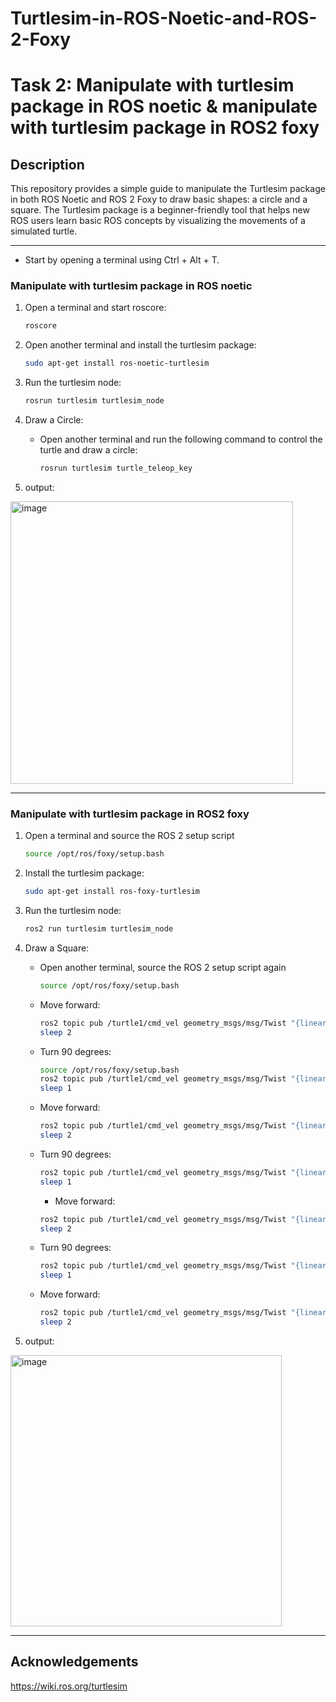 # Turtlesim-in-ROS-Noetic-and-ROS-2-Foxy

# Task 2: Manipulate with turtlesim package in ROS noetic & manipulate with turtlesim package in ROS2 foxy

## Description 
This repository provides a simple guide to manipulate the Turtlesim package in both ROS Noetic and ROS 2 Foxy to draw basic shapes: a circle and a square. The Turtlesim package is a beginner-friendly tool that helps new ROS users learn basic ROS concepts by visualizing the movements of a simulated turtle.

---

* Start by opening a terminal using Ctrl + Alt + T.

### Manipulate with turtlesim package in ROS noetic

1. Open a terminal and start roscore:
     ```bash
     roscore
     ```
     
2. Open another terminal and install the turtlesim package:
     ```bash
     sudo apt-get install ros-noetic-turtlesim
     ```
     
3. Run the turtlesim node:
     ```bash
     rosrun turtlesim turtlesim_node
     ```
4. Draw a Circle:
   - Open another terminal and run the following command to control the turtle and draw a circle:
     ```bash
     rosrun turtlesim turtle_teleop_key
     ```
     
5. output:
  <img width="452" alt="image" src="https://github.com/GDHadeel/Turtlesim-in-ROS-Noetic-and-ROS-2-Foxy/assets/126657301/a1740d80-bb19-4bd8-b0c5-bc8a9524ff86">

---

### Manipulate with turtlesim package in ROS2 foxy

1. Open a terminal and source the ROS 2 setup script
     ```bash
     source /opt/ros/foxy/setup.bash
     ```
     
2. Install the turtlesim package:
     ```bash
     sudo apt-get install ros-foxy-turtlesim
     ```
     
3. Run the turtlesim node:
     ```bash
     ros2 run turtlesim turtlesim_node
     ```
4. Draw a Square:
   - Open another terminal, source the ROS 2 setup script again
     ```bash
     source /opt/ros/foxy/setup.bash
     ```
   - Move forward:
     ```bash
     ros2 topic pub /turtle1/cmd_vel geometry_msgs/msg/Twist "{linear: {x: 2.0, y: 0.0, z: 0.0}, angular: {x: 0.0, y: 0.0, z: 0.0}}" -1
     sleep 2
     ```
   - Turn 90 degrees:
     ```bash
     source /opt/ros/foxy/setup.bash
     ros2 topic pub /turtle1/cmd_vel geometry_msgs/msg/Twist "{linear: {x: 0.0, y: 0.0, z: 0.0}, angular: {x: 0.0, y: 0.0, z: 1.5708}}" -1
     sleep 1
     ```
   - Move forward:
     ```bash
     ros2 topic pub /turtle1/cmd_vel geometry_msgs/msg/Twist "{linear: {x: 2.0, y: 0.0, z: 0.0}, angular: {x: 0.0, y: 0.0, z: 0.0}}" -1
     sleep 2
     ```
   - Turn 90 degrees:
     ```bash
     ros2 topic pub /turtle1/cmd_vel geometry_msgs/msg/Twist "{linear: {x: 0.0, y: 0.0, z: 0.0}, angular: {x: 0.0, y: 0.0, z: 1.5708}}" -1
     sleep 1
     ```
     - Move forward:
     ```bash
     ros2 topic pub /turtle1/cmd_vel geometry_msgs/msg/Twist "{linear: {x: 2.0, y: 0.0, z: 0.0}, angular: {x: 0.0, y: 0.0, z: 0.0}}" -1
     sleep 2
     ```
   - Turn 90 degrees:
     ```bash
     ros2 topic pub /turtle1/cmd_vel geometry_msgs/msg/Twist "{linear: {x: 0.0, y: 0.0, z: 0.0}, angular: {x: 0.0, y: 0.0, z: 1.5708}}" -1
     sleep 1
     ```
   - Move forward:
     ```bash
     ros2 topic pub /turtle1/cmd_vel geometry_msgs/msg/Twist "{linear: {x: 2.0, y: 0.0, z: 0.0}, angular: {x: 0.0, y: 0.0, z: 0.0}}" -1
     sleep 2
     ```
     
5. output:
  <img width="434" alt="image" src="https://github.com/GDHadeel/Turtlesim-in-ROS-Noetic-and-ROS-2-Foxy/assets/126657301/992beca9-7246-41a7-970c-0db019d9b5b3">

---

## Acknowledgements
https://wiki.ros.org/turtlesim




